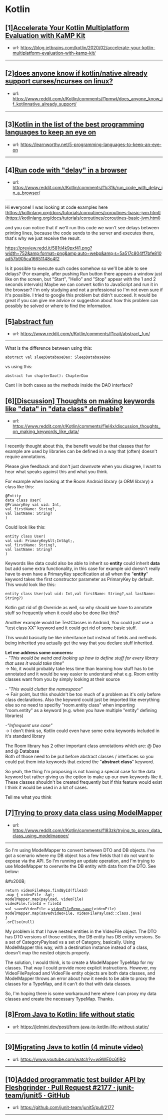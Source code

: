 # Kotlin
## [1][Accelerate Your Kotlin Multiplatform Evaluation with KaMP Kit](https://www.reddit.com/r/Kotlin/comments/f1p6nq/accelerate_your_kotlin_multiplatform_evaluation/)
- url: https://blog.jetbrains.com/kotlin/2020/02/accelerate-your-kotlin-multiplatform-evaluation-with-kamp-kit/
---

## [2][does anyone know if kotlin/native already support curses/ncurses on linux?](https://www.reddit.com/r/Kotlin/comments/f1pmwt/does_anyone_know_if_kotlinnative_already_support/)
- url: https://www.reddit.com/r/Kotlin/comments/f1pmwt/does_anyone_know_if_kotlinnative_already_support/
---

## [3][Kotlin in the list of the best programming languages to keep an eye on](https://www.reddit.com/r/Kotlin/comments/f1cwn8/kotlin_in_the_list_of_the_best_programming/)
- url: https://learnworthy.net/5-programming-languages-to-keep-an-eye-on
---

## [4][Run code with "delay" in a browser](https://www.reddit.com/r/Kotlin/comments/f1c31k/run_code_with_delay_in_a_browser/)
- url: https://www.reddit.com/r/Kotlin/comments/f1c31k/run_code_with_delay_in_a_browser/
---
Hi everyone! I was looking at code examples here [https://kotlinlang.org/docs/tutorials/coroutines/coroutines-basic-jvm.html](https://kotlinlang.org/docs/tutorials/coroutines/coroutines-basic-jvm.html)

and you can notice that if we'll run this code we won't see delays between printing lines, because the code sends to the server and executes there, that's why we just receive the result.

https://preview.redd.it/581tl4k9pxf41.png?width=752&amp;format=png&amp;auto=webp&amp;s=5a517c804ff7bfe810ad57b905ca16651148c4f2

Is it possible to execute such codes somehow so we'll be able to see delays? (For example, after pushing Run button there appears a window just like on the screen, but "Start", "Hello" and "Stop" appear with the 1 and 2 seconds intervals) Maybe we can convert kotlin to JavaScript and run it in the browser? I'm only studying and not a professional so I'm not even sure if it's possible. I tried to google this problem but didn't succeed. It would be great if you can give me advice or suggestion about how this problem can possibly be solved or where to find the information.
## [5][abstract fun](https://www.reddit.com/r/Kotlin/comments/f1cait/abstract_fun/)
- url: https://www.reddit.com/r/Kotlin/comments/f1cait/abstract_fun/
---
What is the difference between using this:

`abstract val sleepDatabaseDao: SleepDatabaseDao`

vs using this:

`abstract fun chapterDao(): ChapterDao`

Cant I in both cases as the methods inside the DAO interface?
## [6][[Discussion] Thoughts on making keywords like "data" in "data class" definable?](https://www.reddit.com/r/Kotlin/comments/f1el4x/discussion_thoughts_on_making_keywords_like_data/)
- url: https://www.reddit.com/r/Kotlin/comments/f1el4x/discussion_thoughts_on_making_keywords_like_data/
---
I recently thought about this, the benefit would be that classes that for example are used by libraries can be defined in a way that (often) doesn't require annotations.  


Please give feedback and don't just downvote when you disagree, I want to hear what speaks against this and what you think.  


For example when looking at the Room Android library (a ORM library) a class like this:  


`@Entity`  
`data class User(`  
 `@PrimaryKey val uid: Int,`  
 `val firstName: String?,`  
 `val lastName: String?`  
`)`   


Could look like this:  


  
`entity class User(`  
 `val uid: PrimaryKey&lt;Int&gt;,`  
 `val firstName: String?,`  
 `val lastName: String?`  
`)`   


Keywords like data could also be able to inherit so **entity** could inherit **data** but add some extra functionality, in this case for example uid doesn't really have to even have a PrimaryKey specification at all when the "**entity**" keyword takes the first constructor parameter as PrimaryKey by default. This would look like this:  


`entity class User(val uid: Int,val firstName: String?,val lastName: String?)`   


 Kotlin got rid of @ Override as well, so why should we have to annotate stuff so frequently when it could also be done like this?  


Another example would be TestClasses in Android, You could just use a "test class XX" keyword and it could get rid of some basic stuff.  


This would basically be like inheritance but instead of fields and methods being inherited you actually get the way that you declare stuff inherited.   


**Let me address some concerns:**  
*- "This would be weird and looking up how to define stuff for every library that uses it would take time"*  
\-&gt; No, it would probably take less time than learning how stuff has to be annotated and it would be way easier to understand what e.g. Room entity classes want from you by simply looking at their source  


*- "This would clutter the namespace"*  
\-&gt; Fair point, but this shouldn't be too much of a problem as it's only before class declarations. Also the keyword could just be imported like everything else so no need to specifiy "room.entity class" when importing "room.entity" as a keyword (e.g. when you have multiple "entity" defining libraries)  


*-"Infrequent use case"*  
\-&gt; I don't think so, Kotlin could even have some extra keywords included in it's standard library  


The Room library has 2 other important class annotations which are: @ Dao and @ Database  
Both of those need to be put before abstract classes / interfaces so you could put them into keywords that extend the "**abstract class**" keyword.  


So yeah, the thing I'm proposing is not having a special case for the data keyword but rather giving us the option to make up our own keywords like it. These classes shouldn't be created frequently but if this feature would exist I think it would be used in a lot of cases.  


Tell me what you think
## [7][Trying to proxy data class using ModelMapper](https://www.reddit.com/r/Kotlin/comments/f183zk/trying_to_proxy_data_class_using_modelmapper/)
- url: https://www.reddit.com/r/Kotlin/comments/f183zk/trying_to_proxy_data_class_using_modelmapper/
---
So I'm using ModelMapper to convert between DTO and DB objects. I've got a scenario where my DB object has a few fields that I do not want to expose via the API. So I'm running an update operation, and I'm trying to use ModelMapper to overwrite the DB entity with data from the DTO. See below:

&amp;#x200B;

`return videoFileRepo.findById(fileId)`  
`.map { videoFile -&gt;`  
`modelMapper.map(payload, videoFile)`  
`videoFile.fileId = fileId`  
`val savedVideoFile =` [`videoFileRepo.save`](https://videoFileRepo.save)`(videoFile)`  
`modelMapper.map(savedVideoFile, VideoFilePayload::class.java)`  
`}`  
`.orElse(null)`

My problem is that I have nested entities in the VideoFile object. The DTO has DTO versions of those entities, the DB entity has DB entity versions. So a set of CategoryPayload vs a set of Category, basically. Using ModelMapper this way, with a destination instance instead of a class, doesn't map the nested objects properly.

The solution, I would think, is to create a ModelMapper TypeMap for my classes. That way I could provide more explicit instructions. However, my VideoFilePayload and VideoFile entity objects are both data classes, and ModelMapper throws an error about how it needs to be able to proxy the classes for a TypeMap, and it can't do that with data classes.

So, I'm hoping there is some workaround here where I can proxy my data classes and create the necessary TypeMap. Thanks.
## [8][From Java to Kotlin: life without static](https://www.reddit.com/r/Kotlin/comments/f0t306/from_java_to_kotlin_life_without_static/)
- url: https://jelmini.dev/post/from-java-to-kotlin-life-without-static/
---

## [9][Migrating Java to kotlin (4 minute video)](https://www.reddit.com/r/Kotlin/comments/f0trz5/migrating_java_to_kotlin_4_minute_video/)
- url: https://www.youtube.com/watch?v=w9WE0c6fjRQ
---

## [10][Added programmatic test builder API by Fleshgrinder · Pull Request #2177 · junit-team/junit5 · GitHub](https://www.reddit.com/r/Kotlin/comments/f0vra5/added_programmatic_test_builder_api_by/)
- url: https://github.com/junit-team/junit5/pull/2177
---

